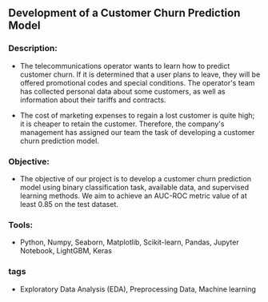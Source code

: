 ## Development of a Customer Churn Prediction Model
### Description:
- The telecommunications operator wants to learn how to predict customer churn. If it is determined that a user plans to leave, they will be offered promotional codes and special conditions. The operator's team has collected personal data about some customers, as well as information about their tariffs and contracts.

- The cost of marketing expenses to regain a lost customer is quite high; it is cheaper to retain the customer. Therefore, the company's management has assigned our team the task of developing a customer churn prediction model.

### Objective:
- The objective of our project is to develop a customer churn prediction model using binary classification task, available data, and supervised learning methods. We aim to achieve an AUC-ROC metric value of at least 0.85 on the test dataset.

### Tools:
- Python, Numpy, Seaborn, Matplotlib, Scikit-learn, Pandas, Jupyter Notebook, LightGBM, Keras

### tags
- Exploratory Data Analysis (EDA), Preprocessing Data, Machine learning
